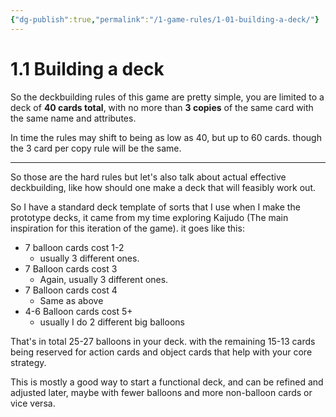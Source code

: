```yaml
---
{"dg-publish":true,"permalink":"/1-game-rules/1-01-building-a-deck/"}
---
```



# 1.1 Building a deck

So the deckbuilding rules of this game are pretty simple, you are limited to a deck of **40 cards total**, with no more than **3 copies** of the same card with the same name and attributes.

In time the rules may shift to being as low as 40, but up to 60 cards. though the 3 card per copy rule will be the same.

---

So those are the hard rules but let's also talk about actual effective deckbuilding, like how should one make a deck that will feasibly work out.

So I have a standard deck template of sorts that I use when I make the prototype decks, it came from my time exploring Kaijudo (The main inspiration for this iteration of the game). it goes like this:

- 7 balloon cards cost 1-2
	- usually 3 different ones.
- 7 Balloon cards cost 3
	- Again, usually 3 different ones.
- 7 Balloon cards cost 4
	- Same as above
- 4-6 Balloon cards cost 5+
	- usually I do 2 different big balloons

That's in total 25-27 balloons in your deck. with the remaining 15-13 cards being reserved for action cards and object cards that help with your core strategy.

This is mostly a good way to start a functional deck, and can be refined and adjusted later, maybe with fewer balloons and more non-balloon cards or vice versa.

